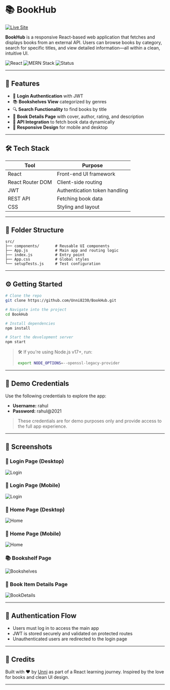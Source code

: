 # 📚 BookHub
[![Live Site](https://img.shields.io/badge/Live%20Site-unnibookhub.ccbp.tech-blue)](http://unnibookhub.ccbp.tech)

**BookHub** is a responsive React-based web application that fetches and displays books from an external API. Users can browse books by category, search for specific titles, and view detailed information—all within a clean, intuitive UI.

![React](https://img.shields.io/badge/React-18-blue?logo=react)
![MERN Stack](https://img.shields.io/badge/MERN-Full%20Stack-blueviolet?logo=mongodb)
![Status](https://img.shields.io/badge/status-Active-brightgreen)

---

## 🚀 Features

- 🔐 **Login Authentication** with JWT
- 📚 **Bookshelves View** categorized by genres
- 🔍 **Search Functionality** to find books by title
- 📄 **Book Details Page** with cover, author, rating, and description
- 🔄 **API Integration** to fetch book data dynamically
- 💅 **Responsive Design** for mobile and desktop

---

## 🛠️ Tech Stack

| Tool             | Purpose                            |
|------------------|------------------------------------|
| React            | Front-end UI framework             |
| React Router DOM | Client-side routing                |
| JWT              | Authentication token handling      |
| REST API         | Fetching book data                 |
| CSS              | Styling and layout                 |

---

## 📂 Folder Structure

```
src/
├── components/       # Reusable UI components
├── App.js            # Main app and routing logic
├── index.js          # Entry point
├── App.css           # Global styles
└── setupTests.js     # Test configuration
```

---

## ⚙️ Getting Started

```bash
# Clone the repo
git clone https://github.com/Unni8230/BookHub.git

# Navigate into the project
cd BookHub

# Install dependencies
npm install

# Start the development server
npm start
```

> 🛠 If you're using Node.js v17+, run:
> ```bash
> export NODE_OPTIONS=--openssl-legacy-provider
> ```

---
## 🔐 Demo Credentials

Use the following credentials to explore the app:

- **Username:** rahul  
- **Password:** rahul@2021

> These credentials are for demo purposes only and provide access to the full app experience.
---
## 📸 Screenshots

### 🔐 Login Page (Desktop)
![Login](https://res.cloudinary.com/dyareetre/image/upload/v1751468007/Bookhub_Login_bqsihn.png)

### 🔐 Login Page (Mobile)
![Login](https://res.cloudinary.com/dyareetre/image/upload/v1751468006/Bookhub_Login_sm_me9icm.png)

### 📱 Home Page (Desktop)
![Home](https://res.cloudinary.com/dyareetre/image/upload/v1751468006/Bookhub_Home_s0gpu2.png)

### 📱 Home Page (Mobile)
![Home](https://res.cloudinary.com/dyareetre/image/upload/v1751468006/Bookhub_Home_sm_ocqydu.png)

### 📚 Bookshelf Page
![Bookshelves](https://res.cloudinary.com/dyareetre/image/upload/v1751468006/Bookhub_shelf_m4wfgq.png)

### 📖 Book Item Details Page
![BookDetails](https://res.cloudinary.com/dyareetre/image/upload/v1751468006/Bookhub_Item_lqttoa.png)

---

## 🔐 Authentication Flow

- Users must log in to access the main app
- JWT is stored securely and validated on protected routes
- Unauthenticated users are redirected to the login page

---

## 🙌 Credits

Built with ❤️ by [Unni](https://github.com/Unni8230) as part of a React learning journey. Inspired by the love for books and clean UI design.

---

